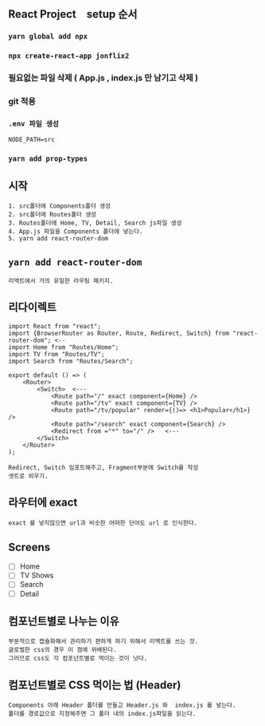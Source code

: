 ## React Project　setup 순서
### `yarn global add npx`
    
### `npx create-react-app jonflix2`
    
### 필요없는 파일 삭제 ( App.js , index.js 만 남기고 삭제 )
    
### git 적용
    
### `.env 파일 생성`
    NODE_PATH=src
    
### `yarn add prop-types`

## 시작
    1. src폴더에 Components폴더 생성
    2. src폴더에 Routes폴더 생성
    3. Routes폴더에 Home, TV, Detail, Search js파일 생성
    4. App.js 파일을 Components 폴더에 넣는다.
    5. yarn add react-router-dom
    
## `yarn add react-router-dom`
    리액트에서 거의 유일한 라우팅 패키지.

## 리다이렉트
    import React from "react";
    import {BrowserRouter as Router, Route, Redirect, Switch} from "react-router-dom"; <--
    import Home from "Routes/Home";
    import TV from "Routes/TV";
    import Search from "Routes/Search";
    
    export default () => (
        <Router>
            <Switch>  <---
                <Route path="/" exact component={Home} />
                <Route path="/tv" exact component={TV} />
                <Route path="/tv/popular" render={()=> <h1>Popular</h1>} />
                <Route path="/search" exact component={Search} />
                <Redirect from ="*" to="/" />   <---
            </Switch>
        </Router>
    );

    Redirect, Switch 임포트해주고, Fragment부분에 Switch를 작성
    셋트로 외우기.

## 라우터에 exact 
    exact 를 넣지않으면 url과 비슷한 어떠한 단어도 url 로 인식한다. 



## Screens
-[ ] Home
-[ ] TV Shows
-[ ] Search
-[ ] Detail

## 컴포넌트별로 나누는 이유
    부분적으로 캡슐화해서 관리하기 편하게 하기 위해서 리액트를 쓰는 것.
    글로벌한 css의 경우 이 점에 위배된다. 
    그러므로 css도 각 컴포넌트별로 먹이는 것이 낫다.

## 컴포넌트별로 CSS 먹이는 법 (Header)
    Components 아래 Header 폴더를 만들고 Header.js 와  index.js 를 넣는다.
    폴더를 경로값으로 지정해주면 그 폴더 내의 index.js파일을 읽는다.

